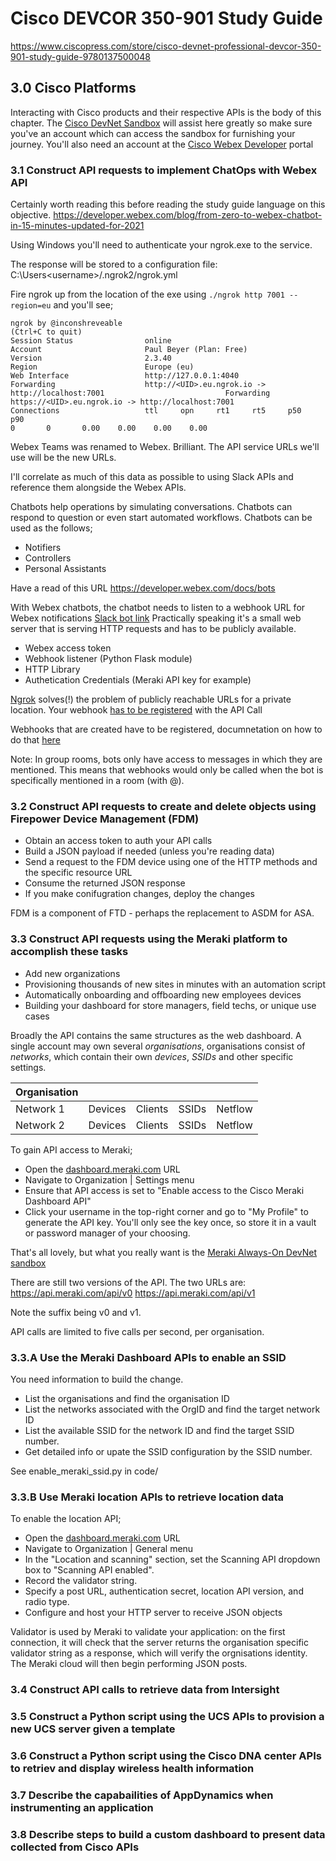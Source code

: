 # Cisco DEVCOR 350-901 Study Guide

<https://www.ciscopress.com/store/cisco-devnet-professional-devcor-350-901-study-guide-9780137500048>

## 3.0 Cisco Platforms

Interacting with Cisco products and their respective APIs is the body of this chapter.
The [Cisco DevNet Sandbox](https://developer.cisco.com/site/sandbox/) will assist here greatly so make sure you've an account which can access the sandbox for furnishing your journey.
You'll also need an account at the [Cisco Webex Developer](https://developer.webex.com/) portal

### 3.1 Construct API requests to implement ChatOps with Webex API

Certainly worth reading this before reading the study guide language on this objective.
<https://developer.webex.com/blog/from-zero-to-webex-chatbot-in-15-minutes-updated-for-2021>

Using Windows you'll need to authenticate your ngrok.exe to the service. 

The response will be stored to a configuration file: C:\Users\<username>/.ngrok2/ngrok.yml

Fire ngrok up from the location of the exe using `./ngrok http 7001 --region=eu` and you'll see; 


```text
ngrok by @inconshreveable                                                                               (Ctrl+C to quit)                                                                                                                        Session Status                online                                                                                    Account                       Paul Beyer (Plan: Free)                                                                   Version                       2.3.40                                                                                    Region                        Europe (eu)                                                                               Web Interface                 http://127.0.0.1:4040                                                                     Forwarding                    http://<UID>.eu.ngrok.io -> http://localhost:7001                           Forwarding                    https://<UID>.eu.ngrok.io -> http://localhost:7001                                                                                                                                                  Connections                   ttl     opn     rt1     rt5     p50     p90                                                                             0       0       0.00    0.00    0.00    0.00      
```

Webex Teams was renamed to Webex. Brilliant. The API service URLs we'll use will be the new URLs.

I'll correlate as much of this data as possible to using Slack APIs and reference them alongside the Webex APIs.

Chatbots help operations by simulating conversations. Chatbots can respond to question or even start automated workflows. Chatbots can be used as the follows; 

- Notifiers
- Controllers
- Personal Assistants

Have a read of this URL <https://developer.webex.com/docs/bots>

With Webex chatbots, the chatbot needs to listen to a webhook URL for Webex notifications
[Slack bot link](https://api.slack.com/bot-users)
Practically speaking it's a small web server that is serving HTTP requests and has to be publicly available.

- Webex access token
- Webhook listener (Python Flask module)
- HTTP Library
- Authetication Credentials (Meraki API key for example)

[Ngrok](https://ngrok.com/) solves(!) the problem of publicly reachable URLs for a private location.
Your webhook [has to be registered](https://developer.webex.com/docs/api/v1/webhooks/create-a-webhook) with the API Call

Webhooks that are created have to be registered, documnetation on how to do that [here](https://developer.webex.com/docs/api/v1/webhooks/create-a-webhook)

Note: In group rooms, bots only have access to messages in which they are mentioned. This means that webhooks would only be called when the bot is specifically mentioned in a room (with @).

### 3.2 Construct API requests to create and delete objects using Firepower Device Management (FDM)

- Obtain an access token to auth your API calls
- Build a JSON payload if needed (unless you're reading data)
- Send a request to the FDM device using one of the HTTP methods and the specific resource URL
- Consume the returned JSON response
- If you make conifugration changes, deploy the changes

FDM is a component of FTD - perhaps the replacement to ASDM for ASA.

### 3.3 Construct API requests using the Meraki platform to accomplish these tasks

- Add new organizations
- Provisioning thousands of new sites in minutes with an automation script
- Automatically onboarding and offboarding new employees devices
- Building your dashboard for store managers, field techs, or unique use cases

Broadly the API contains the same structures as the web dashboard. A single account may own several _organisations_, organisations consist of _networks_, which contain their own _devices_, _SSIDs_ and other specific settings.

| Organisation|             |             |             |            |
| ----------- | ----------- | ----------- | ----------- |----------- |
| Network 1   | Devices     | Clients | SSIDs  | Netflow |
| Network 2   | Devices     | Clients | SSIDs  | Netflow |

To gain API access to Meraki;

- Open the [dashboard.meraki.com](https://dashboard.meraki.com/) URL
- Navigate to Organization | Settings menu
- Ensure that API access is set to "Enable access to the Cisco Meraki Dashboard API"
- Click your username in the top-right corner and go to "My Profile" to generate the API key. You'll only see the key once, so store it in a vault or password manager of your choosing.

That's all lovely, but what you really want is the [Meraki Always-On DevNet sandbox](https://devnetsandbox.cisco.com/RM/Topology)

There are still two versions of the API. The two URLs are:
https://api.meraki.com/api/v0
https://api.meraki.com/api/v1

Note the suffix being v0 and v1. 

API calls are limited to five calls per second, per organisation.

### 3.3.A Use the Meraki Dashboard APIs to enable an SSID

You need information to build the change.

- List the organisations and find the organisation ID
- List the networks associated with the OrgID and find the target network ID
- List the available SSID for the network ID and find the target SSID number.
- Get detailed info or upate the SSID configuration by the SSID number.

See enable_meraki_ssid.py in code/

### 3.3.B Use Meraki location APIs to retrieve location data

To enable the location API;

- Open the [dashboard.meraki.com](https://dashboard.meraki.com/) URL
- Navigate to Organization | General menu
- In the "Location and scanning" section, set the Scanning API dropdown box to "Scanning API enabled".
- Record the validator string. 
- Specify a post URL, authentication secret, location API version, and radio type.
- Configure and host your HTTP server to receive JSON objects

Validator is used by Meraki to validate your application: on the first connection, it will check that the server returns the organisation specific validator string as a response, which will verify the orgnisations identity. The Meraki cloud will then begin performing JSON posts.

### 3.4 Construct API calls to retrieve data from Intersight

### 3.5 Construct a Python script using the UCS APIs to provision a new UCS server given a template

### 3.6 Construct a Python script using the Cisco DNA center APIs to retriev and display wireless health information

### 3.7 Describe the capabailities of AppDynamics when instrumenting an application

### 3.8 Describe steps to build a custom dashboard to present data collected from Cisco APIs
